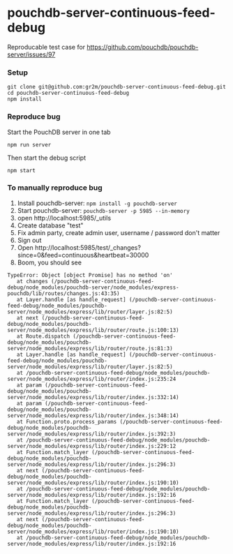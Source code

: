 # pouchdb-server-continuous-feed-debug

Reproducable test case for https://github.com/pouchdb/pouchdb-server/issues/97

### Setup

```
git clone git@github.com:gr2m/pouchdb-server-continuous-feed-debug.git
cd pouchdb-server-continuous-feed-debug
npm install
```

### Reproduce bug

Start the PouchDB server in one tab

```
npm run server
```

Then start the debug script

```
npm start
```

### To manually reproduce bug

1. Install pouchdb-server: `npm install -g pouchdb-server`
2. Start pouchdb-server: `pouchdb-server -p 5985 --in-memory`
3. open http://localhost:5985/_utils
4. Create database "test"
5. Fix admin party, create admin user, username / password don't matter
6. Sign out
7. Open http://localhost:5985/test/_changes?since=0&feed=continuous&heartbeat=30000
8. Boom, you should see

```
TypeError: Object [object Promise] has no method 'on'
   at changes (/pouchdb-server-continuous-feed-debug/node_modules/pouchdb-server/node_modules/express-pouchdb/lib/routes/changes.js:43:35)
   at Layer.handle [as handle_request] (/pouchdb-server-continuous-feed-debug/node_modules/pouchdb-server/node_modules/express/lib/router/layer.js:82:5)
   at next (/pouchdb-server-continuous-feed-debug/node_modules/pouchdb-server/node_modules/express/lib/router/route.js:100:13)
   at Route.dispatch (/pouchdb-server-continuous-feed-debug/node_modules/pouchdb-server/node_modules/express/lib/router/route.js:81:3)
   at Layer.handle [as handle_request] (/pouchdb-server-continuous-feed-debug/node_modules/pouchdb-server/node_modules/express/lib/router/layer.js:82:5)
   at /pouchdb-server-continuous-feed-debug/node_modules/pouchdb-server/node_modules/express/lib/router/index.js:235:24
   at param (/pouchdb-server-continuous-feed-debug/node_modules/pouchdb-server/node_modules/express/lib/router/index.js:332:14)
   at param (/pouchdb-server-continuous-feed-debug/node_modules/pouchdb-server/node_modules/express/lib/router/index.js:348:14)
   at Function.proto.process_params (/pouchdb-server-continuous-feed-debug/node_modules/pouchdb-server/node_modules/express/lib/router/index.js:392:3)
   at /pouchdb-server-continuous-feed-debug/node_modules/pouchdb-server/node_modules/express/lib/router/index.js:229:12
   at Function.match_layer (/pouchdb-server-continuous-feed-debug/node_modules/pouchdb-server/node_modules/express/lib/router/index.js:296:3)
   at next (/pouchdb-server-continuous-feed-debug/node_modules/pouchdb-server/node_modules/express/lib/router/index.js:190:10)
   at /pouchdb-server-continuous-feed-debug/node_modules/pouchdb-server/node_modules/express/lib/router/index.js:192:16
   at Function.match_layer (/pouchdb-server-continuous-feed-debug/node_modules/pouchdb-server/node_modules/express/lib/router/index.js:296:3)
   at next (/pouchdb-server-continuous-feed-debug/node_modules/pouchdb-server/node_modules/express/lib/router/index.js:190:10)
   at /pouchdb-server-continuous-feed-debug/node_modules/pouchdb-server/node_modules/express/lib/router/index.js:192:16
```
